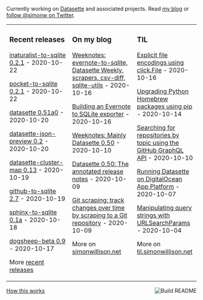 Currently working on [Datasette](https://datasette.readthedocs.io/) and associated projects. Read [my blog](https://simonwillison.net/) or [follow @simonw on Twitter](https://twitter.com/simonw).

<table><tr><td valign="top" width="33%">

### Recent releases
<!-- recent_releases starts -->
[inaturalist-to-sqlite 0.2.1](https://github.com/dogsheep/inaturalist-to-sqlite/releases/tag/0.2.1) - 2020-10-22

[pocket-to-sqlite 0.2.1](https://github.com/dogsheep/pocket-to-sqlite/releases/tag/0.2.1) - 2020-10-22

[datasette 0.51a0](https://github.com/simonw/datasette/releases/tag/0.51a0) - 2020-10-20

[datasette-json-preview 0.2](https://github.com/simonw/datasette-json-preview/releases/tag/0.2) - 2020-10-20

[datasette-cluster-map 0.13](https://github.com/simonw/datasette-cluster-map/releases/tag/0.13) - 2020-10-19

[github-to-sqlite 2.7](https://github.com/dogsheep/github-to-sqlite/releases/tag/2.7) - 2020-10-19

[sphinx-to-sqlite 0.1a](https://github.com/simonw/sphinx-to-sqlite/releases/tag/0.1a) - 2020-10-18

[dogsheep-beta 0.9](https://github.com/dogsheep/dogsheep-beta/releases/tag/0.9) - 2020-10-17
<!-- recent_releases ends -->
More [recent releases](https://github.com/simonw/simonw/blob/main/releases.md)
</td><td valign="top" width="34%">

### On my blog
<!-- blog starts -->
[Weeknotes: evernote-to-sqlite, Datasette Weekly, scrapers, csv-diff, sqlite-utils](http://simonwillison.net/2020/Oct/16/weeknotes-evernote-datasette-weekly/) - 2020-10-16

[Building an Evernote to SQLite exporter](http://simonwillison.net/2020/Oct/16/building-evernote-sqlite-exporter/) - 2020-10-16

[Weeknotes: Mainly Datasette 0.50](http://simonwillison.net/2020/Oct/10/weeknotes-mainly-datasette-050/) - 2020-10-10

[Datasette 0.50: The annotated release notes](http://simonwillison.net/2020/Oct/9/datasette-0-50/) - 2020-10-09

[Git scraping: track changes over time by scraping to a Git repository](http://simonwillison.net/2020/Oct/9/git-scraping/) - 2020-10-09
<!-- blog ends -->
More on [simonwillison.net](https://simonwillison.net/)
</td><td valign="top" width="33%">

### TIL
<!-- tils starts -->
[Explicit file encodings using click.File](https://til.simonwillison.net/til/til/python_click-file-encoding.md) - 2020-10-16

[Upgrading Python Homebrew packages using pip](https://til.simonwillison.net/til/til/homebrew_upgrading-python-homebrew-packages.md) - 2020-10-14

[Searching for repositories by topic using the GitHub GraphQL API](https://til.simonwillison.net/til/til/github_graphql-search-topics.md) - 2020-10-10

[Running Datasette on DigitalOcean App Platform](https://til.simonwillison.net/til/til/digitalocean_datasette-on-digitalocean-app-platform.md) - 2020-10-07

[Manipulating query strings with URLSearchParams](https://til.simonwillison.net/til/til/javascript_manipulating-query-params.md) - 2020-10-04
<!-- tils ends -->
More on [til.simonwillison.net](https://til.simonwillison.net/)
</td></tr></table>

<a href="https://github.com/simonw/simonw/actions"><img src="https://github.com/simonw/simonw/workflows/Build%20README/badge.svg" align="right" alt="Build README"></a> <a href="https://simonwillison.net/2020/Jul/10/self-updating-profile-readme/">How this works</a>
